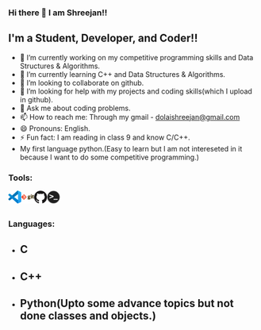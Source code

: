 ### Hi there 👋 I am Shreejan!!


## I'm a Student, Developer, and Coder!!

- 🔭 I’m currently working on my competitive programming skills and Data Structures & Algorithms.
- 🌱 I’m currently learning C++ and Data Structures & Algorithms.
- 👯 I’m looking to collaborate on github.
- 🤔 I’m looking for help with my projects and coding skills(which I upload in github).
- 💬 Ask me about coding problems.
- 📫 How to reach me: Through my gmail - dolaishreejan@gmail.com
- 😄 Pronouns: English.
- ⚡ Fun fact: I am reading in class 9 and know C/C++.
- My first language python.(Easy to learn but I am not intereseted in it because I want to do some competitive programming.)


### Tools:

<img align="left" alt="Visual Studio Code" width="26px" src="https://raw.githubusercontent.com/github/explore/80688e429a7d4ef2fca1e82350fe8e3517d3494d/topics/visual-studio-code/visual-studio-code.png" />

<img align="left" alt="Git" width="26px" src="https://raw.githubusercontent.com/github/explore/80688e429a7d4ef2fca1e82350fe8e3517d3494d/topics/git/git.png" />
<img align="left" alt="GitHub" width="26px" src="https://raw.githubusercontent.com/github/explore/78df643247d429f6cc873026c0622819ad797942/topics/github/github.png" />
<img align="left" alt="Terminal" width="26px" src="https://raw.githubusercontent.com/github/explore/80688e429a7d4ef2fca1e82350fe8e3517d3494d/topics/terminal/terminal.png" />

<br/><br/>
### Languages:
- ## C
- ## C++
- ## Python(Upto some advance topics but not done classes and objects.)

<br />
<br />
